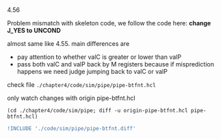 4.56

Problem mismatch with skeleton code, we follow the code here:
**change J_YES to UNCOND**

almost same like 4.55. main differences are

- pay attention to whether valC is greater or lower than valP
- pass both valC and valP back by M registers because if misprediction happens
    we need judge jumping back to valC or valP

check file `./chapter4/code/sim/pipe/pipe-btfnt.hcl`

only watch changes with origin pipe-btfnt.hcl

    (cd ./chapter4/code/sim/pipe; diff -u origin-pipe-btfnt.hcl pipe-btfnt.hcl)

```diff
!INCLUDE './code/sim/pipe/pipe-btfnt.diff'
```

